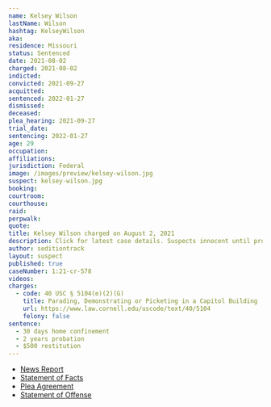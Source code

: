 ```yaml
---
name: Kelsey Wilson
lastName: Wilson
hashtag: KelseyWilson
aka:
residence: Missouri
status: Sentenced
date: 2021-08-02
charged: 2021-08-02
indicted:
convicted: 2021-09-27
acquitted:
sentenced: 2022-01-27
dismissed:
deceased:
plea_hearing: 2021-09-27
trial_date:
sentencing: 2022-01-27
age: 29
occupation:
affiliations:
jurisdiction: Federal
image: /images/preview/kelsey-wilson.jpg
suspect: kelsey-wilson.jpg
booking:
courtroom:
courthouse:
raid:
perpwalk:
quote:
title: Kelsey Wilson charged on August 2, 2021
description: Click for latest case details. Suspects innocent until proven guilty.
author: seditiontrack
layout: suspect
published: true
caseNumber: 1:21-cr-578
videos:
charges:
  - code: 40 USC § 5104(e)(2)(G)
    title: Parading, Demonstrating or Picketing in a Capitol Building
    url: https://www.law.cornell.edu/uscode/text/40/5104
    felony: false
sentence:
  - 30 days home confinement
  - 2 years probation
  - $500 restitution
---
```


- [News Report](https://www.ky3.com/2021/08/19/springfield-woman-charged-us-capitol-riot/)
- [Statement of Facts](https://www.justice.gov/usao-dc/case-multi-defendant/file/1428536/download)
- [Plea Agreement](https://www.justice.gov/usao-dc/case-multi-defendant/file/1437026/download)
- [Statement of Offense](https://www.justice.gov/usao-dc/case-multi-defendant/file/1437031/download)
